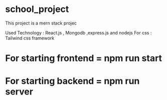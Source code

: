 # school_project
This project is a mern stack projec

Used Technology : 
React.js , Mongodb ,express.js and nodejs
For css  : 
Tailwind css framework
# For starting frontend = npm run start
# For starting backend = npm run server
